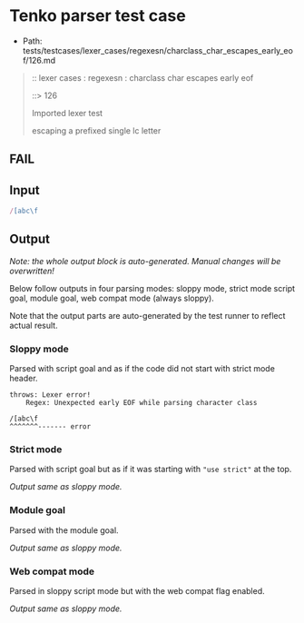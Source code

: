 # Tenko parser test case

- Path: tests/testcases/lexer_cases/regexesn/charclass_char_escapes_early_eof/126.md

> :: lexer cases : regexesn : charclass char escapes early eof
>
> ::> 126
>
> Imported lexer test
>
> escaping a prefixed single lc letter

## FAIL

## Input

`````js
/[abc\f
`````

## Output

_Note: the whole output block is auto-generated. Manual changes will be overwritten!_

Below follow outputs in four parsing modes: sloppy mode, strict mode script goal, module goal, web compat mode (always sloppy).

Note that the output parts are auto-generated by the test runner to reflect actual result.

### Sloppy mode

Parsed with script goal and as if the code did not start with strict mode header.

`````
throws: Lexer error!
    Regex: Unexpected early EOF while parsing character class

/[abc\f
^^^^^^^------- error
`````

### Strict mode

Parsed with script goal but as if it was starting with `"use strict"` at the top.

_Output same as sloppy mode._

### Module goal

Parsed with the module goal.

_Output same as sloppy mode._

### Web compat mode

Parsed in sloppy script mode but with the web compat flag enabled.

_Output same as sloppy mode._
